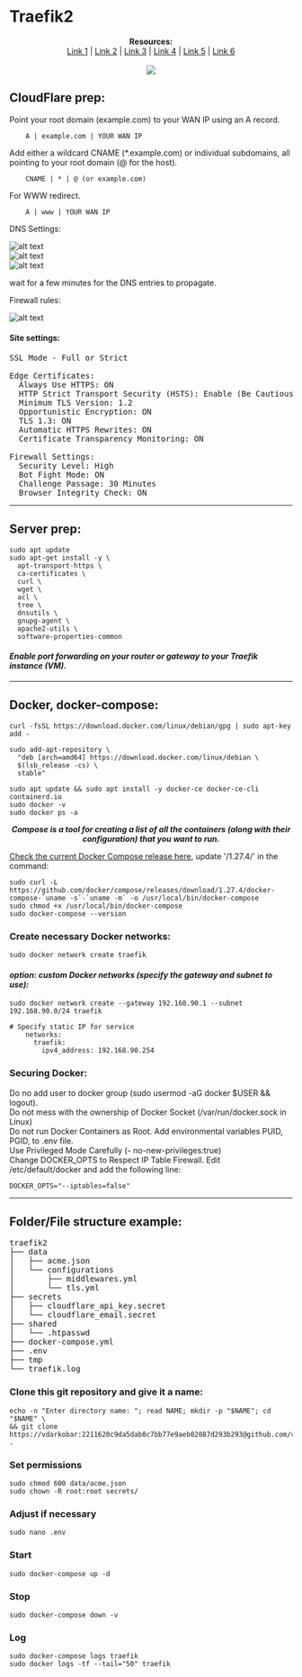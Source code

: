 # Traefik2  

<p align="center">
  <b>Resources:</b><br>
  <a href="https://www.smarthomebeginner.com/traefik-2-docker-tutorial/">Link 1</a> |
  <a href="https://github.com/htpcBeginner/docker-traefik">Link 2</a> |
  <a href="https://github.com/CVJoint/traefik2">Link 3</a> |
  <a href="https://tech.aufomm.com/">Link 4</a> |
  <a href="https://goneuland.de/">Link 5</a> |
  <a href="https://github.com/adam-p/markdown-here/wiki/Markdown-Cheatsheet">Link 6</a>
  <br><br>
  <img src="https://github.com/vdarkobar/misc/blob/main/reverse-proxy.png">
</p>

## CloudFlare prep:  

Point your root domain (example.com) to your WAN IP using an A record.
```
    A | example.com | YOUR WAN IP
```
  
Add either a wildcard CNAME (*.example.com) or individual subdomains, all pointing to your root domain (@ for the host).  
```
    CNAME | * | @ (or example.com)
```

For WWW redirect.  
```
    A | www | YOUR WAN IP
```

DNS Settings:  

 
![alt text](https://github.com/vdarkobar/misc/blob/main/cloudflare-dns-entries-740x226.webp "DNS Management for a domain")  
![alt text](https://github.com/vdarkobar/misc/blob/main/cloudflare-dns-records-for-traefik-2-740x290.webp "DNS Management for a domain")  
![alt text](https://github.com/vdarkobar/misc/blob/main/cloudflare-full-ssl-for-traefik-docker-setup.webp "DNS Management for a domain")  

   
wait for a few minutes for the DNS entries to propagate. 
  
Firewall rules:  
  
![alt text](https://github.com/vdarkobar/misc/blob/main/cloudflare-firewall-rules-740x335.webp "Firewall rules")  
  
#### Site settings:  

<pre>
SSL Mode - Full or Strict  

Edge Certificates:  
  Always Use HTTPS: ON  
  HTTP Strict Transport Security (HSTS): Enable (Be Cautious)  
  Minimum TLS Version: 1.2  
  Opportunistic Encryption: ON  
  TLS 1.3: ON  
  Automatic HTTPS Rewrites: ON  
  Certificate Transparency Monitoring: ON  

Firewall Settings:  
  Security Level: High  
  Bot Fight Mode: ON  
  Challenge Passage: 30 Minutes  
  Browser Integrity Check: ON  
</pre>

---

## Server prep:  

```
sudo apt update
sudo apt-get install -y \
  apt-transport-https \
  ca-certificates \
  curl \
  wget \
  acl \
  tree \
  dnsutils \
  gnupg-agent \
  apache2-utils \
  software-properties-common
  ```

#### *Enable port forwarding on your router or gateway to your Traefik instance (VM).*

--- 

## Docker, docker-compose:  

```
curl -fsSL https://download.docker.com/linux/debian/gpg | sudo apt-key add -
```
```
sudo add-apt-repository \
  "deb [arch=amd64] https://download.docker.com/linux/debian \
  $(lsb_release -cs) \
  stable"
```
```
sudo apt update && sudo apt install -y docker-ce docker-ce-cli containerd.io
sudo docker -v
sudo docker ps -a
```
  
<p align="center">
  <b><i> Compose is a tool for creating a list of all the containers (along with their configuration) that you want to run. </b></i>
</p>
  
[Check the current Docker Compose release here](https://github.com/docker/compose/releases), update '/1.27.4/' in the command:
```
sudo curl -L https://github.com/docker/compose/releases/download/1.27.4/docker-compose-`uname -s`-`uname -m` -o /usr/local/bin/docker-compose  
sudo chmod +x /usr/local/bin/docker-compose
sudo docker-compose --version
```
  
### Create necessary Docker networks:  
```
sudo docker network create traefik
```
#### *option: custom Docker networks (specify the gateway and subnet to use):*
```
sudo docker network create --gateway 192.168.90.1 --subnet 192.168.90.0/24 traefik  
```
```
# Specify static IP for service
    networks:
      traefik:
        ipv4_address: 192.168.90.254
```

### Securing Docker:  

Do no add user to docker group (sudo usermod -aG docker $USER && logout).  
Do not mess with the ownership of Docker Socket (/var/run/docker.sock in Linux)  
Do not run Docker Containers as Root. Add environmental variables PUID, PGID, to .env file.  
Use Privileged Mode Carefully (- no-new-privileges:true)  
Change DOCKER_OPTS to Respect IP Table Firewall. Edit /etc/default/docker and add the following line:  

```
DOCKER_OPTS="--iptables=false"  
```

--- 

## Folder/File structure example:  

<pre>
traefik2
├── data
│   ├── acme.json
│   └── configurations
│       ├── middlewares.yml
│       └── tls.yml
├── secrets
│   ├── cloudflare_api_key.secret
│   └── cloudflare_email.secret
├── shared
│   └── .htpasswd
├── docker-compose.yml
├── .env
├── tmp
└── traefik.log
</pre>

### Clone this git repository and give it a name:
```
echo -n "Enter directory name: "; read NAME; mkdir -p "$NAME"; cd "$NAME" \
&& git clone https://vdarkobar:2211620c9da5dab0c7bb77e9aeb02087d293b293@github.com/vdarkobar/Traefik2.git .
```
<!-- This is commented out. 
...
-->
### Set permissions
```
sudo chmod 600 data/acme.json
sudo chown -R root:root secrets/
```
### Adjust if necessary
```
sudo nano .env
```
### Start
```
sudo docker-compose up -d
```
### Stop
```
sudo docker-compose down -v
```
### Log
```
sudo docker-compose logs traefik
sudo docker logs -tf --tail="50" traefik
```
